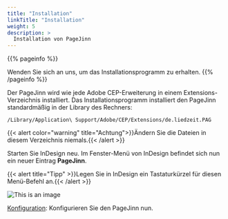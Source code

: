 ```yaml
---
title: "Installation"
linkTitle: "Installation"
weight: 5
description: >
  Installation von PageJinn
---
```


{{% pageinfo %}}
<!-- Laden Sie das Installationsprogramm <a href="https://download.cnet.com/TeamViewer/3000-7240_4-10869706.html">**hier**</a> herunter.-->
Wenden Sie sich an uns, um das Installationsprogramm zu erhalten.
{{% /pageinfo %}}


Der PageJinn wird wie jede Adobe CEP-Erweiterung in einem Extensions-Verzeichnis installiert. Das Installationsprogramm installiert den PageJinn standardmäßig in der Library des Rechners:

`/Library/Application\ Support/Adobe/CEP/Extensions/de.liedzeit.PAG`

{{< alert color="warning" title="Achtung">}}Ändern Sie die Dateien in diesem Verzeichnis niemals.{{< /alert >}}

Starten Sie InDesign neu. Im Fenster-Menü von InDesign befindet sich nun ein neuer Eintrag **PageJinn**.

{{< alert title="Tipp" >}}Legen Sie in InDesign ein Tastaturkürzel für diesen Menü-Befehl an.{{< /alert >}}

![This is an image](/images/menu.png)

[Konfiguration](../konfiguration/): Konfigurieren Sie den PageJinn nun.
